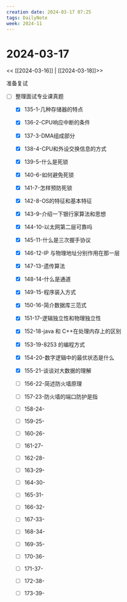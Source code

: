 ```yaml
---
creation date: 2024-03-17 07:25
tags: DailyNote
week: 2024-11
---
```


# 2024-03-17

<< [[2024-03-16]] | [[2024-03-18]]>>


准备复试
- [ ] 整理面试专业课真题
	- [x] 135-1-几种存储器的特点
	- [x] 136-2-CPU响应中断的条件
	- [x] 137-3-DMA组成部分
	- [x] 138-4-CPU和外设交换信息的方式
	- [x] 139-5-什么是死锁
	- [x] 140-6-如何避免死锁
	- [x] 141-7-怎样预防死锁
	- [x] 142-8-OS的特征和基本特征
	- [x] 143-9-介绍一下银行家算法和思想
	- [x] 144-10-以太网第二层可靠吗
	- [x] 145-11-什么是三次握手协议
	- [x] 146-12-IP 与物理地址分别作用在那一层
	- [x] 147-13-遗传算法
	- [x] 148-14-什么是通道
	- [x] 149-15-程序装入方式
	- [x] 150-16-简介数据库三范式
	- [x] 151-17-逻辑独立性和物理独立性
	- [x] 152-18-java 和 C++在处理内存上的区别
	- [x] 153-19-8253 的编程方式
	- [x] 154-20-数字逻辑中的最优状态是什么
	- [x] 155-21-谈谈对大数据的理解
	- [ ] 156-22-简述防火墙原理
	- [ ] 157-23-防火墙的端口防护是指
	- [ ] 158-24-
	- [ ] 159-25-
	- [ ] 160-26-
	- [ ] 161-27-
	- [ ] 162-28-
	- [ ] 163-29-
	- [ ] 164-30-
	- [ ] 165-31-
	- [ ] 166-32-
	- [ ] 167-33-
	- [ ] 168-34-
	- [ ] 169-35-
	- [ ] 170-36-
	- [ ] 171-37-
	- [ ] 172-38-
	- [ ] 173-39-

